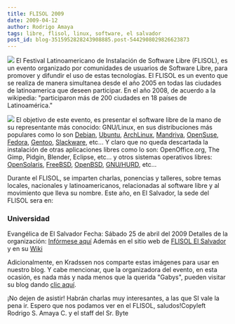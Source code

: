 ```yaml
---
title: FLISOL 2009
date: 2009-04-12
author: Rodrigo Amaya
tags: libre, flisol, linux, software, el salvador
post_id: blog-3515952828243908885.post-5442908029826623873
---
```


[![](https://1.bp.blogspot.com/_ayvorITawE4/SeEROBRZKDI/AAAAAAAAB8g/a3fSsF2PjjM/s320/Logo_Flisol_2008.png)](https://1.bp.blogspot.com/_ayvorITawE4/SeEROBRZKDI/AAAAAAAAB8g/a3fSsF2PjjM/s1600-h/Logo_Flisol_2008.png) El Festival
Latinoamericano de Instalación de Software Libre (FLISOL), es un evento organizado por comunidades de usuarios de Software Libre, para promover y difundir el uso de estas tecnologías. El FLISOL es un evento que se realiza de manera simultanea desde el año 2005 en todas las ciudades de latinoamerica que deseen participar. En el año 2008, de acuerdo a la wikipedia: "participaron más de 200 ciudades en 18 países de Latinoamérica."

![](http://img135.imageshack.us/img135/6302/stickerflisolld8.png) El objetivo de este evento, es presentar el software libre de la mano de su
representante más conocido: GNU/Linux, en sus distribuciones más populares como lo son [Debian](http://www.debian.org/), [Ubuntu](http://www.ubuntu.com/), [ArchLinux](http://www.archlinux.org/), [Mandriva](http://www.mandriva.com/), [OpenSuse](http://www.opensuse.org/), [Fedora](http://fedoraproject.org/), [Gentoo](http://www.gentoo.org/), [Slackware](http://www.slackware.com/), etc... Y claro que no queda descartada la instalación de otras aplicaciones libres como lo son: OpenOffice.org, The Gimp, Pidgin, Blender, Eclipse, etc... y otros sistemas operativos libres: [OpenSolaris](http://opensolaris.org/), [FreeBSD](http://www.freebsd.org/), [OpenBSD](http://www.openbsd.org/), [GNU/HURD](http://www.gnu.org/software/hurd/), etc...

Durante el FLISOL, se imparten charlas, ponencias y talleres, sobre temas locales, nacionales y latinoamericanos, relacionadas al software libre y al movimiento que lleva su nombre. Este año, en El Salvador, la sede del FLISOL sera en:

### Universidad
Evangélica de El Salvador Fecha: Sábado 25 de abril del 2009 Detalles de la organización: [Infórmese aquí](http://wiki.gnusal.org/index.php/Flisol2009) Además en el sitio web de [FLISOL El Salvador](http://flisolsv.org/) y en su [Wiki](http://wiki.flisolsv.org/)

Adicionalmente, en Kradssen nos comparte estas imágenes para usar en nuestro blog. Y cabe mencionar, que la organizadora del evento, en esta ocasión, es nada más y nada menos que la querida "Gabys", pueden visitar su blog dando [clic aquí](http://gabys.wordpress.com/2009/04/07/543/).

¡No dejen de asistir! Habrán charlas muy interesantes, a las que SI vale la pena ir. Espero que nos podamos ver en el FLISOL, saludos!Copyleft Rodrigo S. Amaya C. y el staff del Sr. Byte